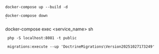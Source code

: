 ```
docker-compose up --build -d
```

```
docker-compose down
`

```
docker-compose exec <service_name> sh
```
 php -S localhost:8081 -t public

 migrations:execute --up 'DoctrineMigrations\Version20251027173249'